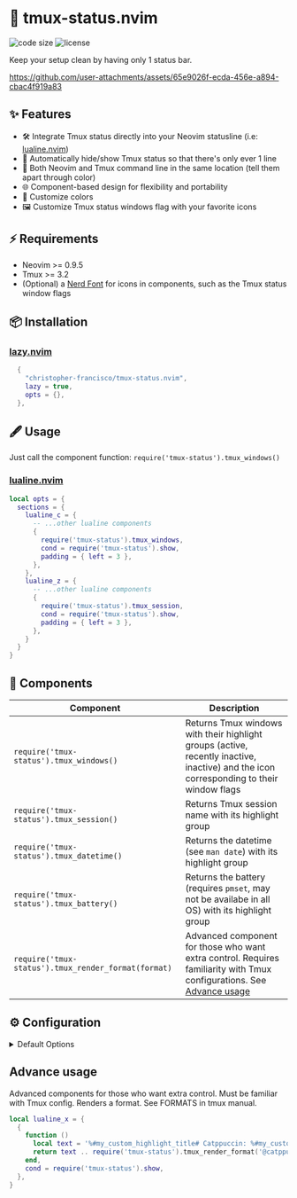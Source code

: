 # 💎 tmux-status.nvim

<!-- panvimdoc-ignore-start -->

![code size](https://img.shields.io/github/languages/code-size/christopher-francisco/tmux-status.nvim?style=flat-square)
![license](https://img.shields.io/github/license/christopher-francisco/tmux-status.nvim?style=flat-square)

<!-- panvimdoc-ignore-end -->

Keep your setup clean by having only 1 status bar.

https://github.com/user-attachments/assets/65e9026f-ecda-456e-a894-cbac4f919a83

## ✨ Features

* 🛠️ Integrate Tmux status directly into your Neovim statusline (i.e: [lualine.nvim](https://github.com/nvim-lualine/lualine.nvim))
* 👀 Automatically hide/show Tmux status so that there's only ever 1 line
* 📍 Both Neovim and Tmux command line in the same location (tell them apart through color)
* 🌐 Component-based design for flexibility and portability
* 🎨 Customize colors
* 🖼️ Customize Tmux status windows flag with your favorite icons

## ⚡️ Requirements

* Neovim >= 0.9.5
* Tmux >= 3.2
* (Optional) a [Nerd Font](https://www.nerdfonts.com/) for icons in components, such as the Tmux status window flags

## 📦 Installation

### [lazy.nvim](https://github.com/folke/lazy.nvim)

```lua
  {
    "christopher-francisco/tmux-status.nvim",
    lazy = true,
    opts = {},
  },
```

## 🖋️ Usage

Just call the component function: `require('tmux-status').tmux_windows()`

### [lualine.nvim](https://github.com/nvim-lualine/lualine.nvim)

```lua
local opts = {
  sections = {
    lualine_c = {
      -- ...other lualine components
      {
        require('tmux-status').tmux_windows,
        cond = require('tmux-status').show,
        padding = { left = 3 },
      },
    },
    lualine_z = {
      -- ...other lualine components
      {
        require('tmux-status').tmux_session,
        cond = require('tmux-status').show,
        padding = { left = 3 },
      },
    }
  }
}
```

## 🧩 Components

| Component                                           | Description                                                                                                                               |
| ---                                                 | ---                                                                                                                                       |
| `require('tmux-status').tmux_windows()`             | Returns Tmux windows with their highlight groups (active, recently inactive, inactive) and the icon corresponding to their window flags   |
| `require('tmux-status').tmux_session()`             | Returns Tmux session name with its highlight group                                                                                        |
| `require('tmux-status').tmux_datetime()`            | Returns the datetime (see `man date`) with its highlight group                                                                            |
| `require('tmux-status').tmux_battery()`             | Returns the battery (requires `pmset`, may not be availabe in all OS) with its highlight group                                            |
| `require('tmux-status').tmux_render_format(format)` | Advanced component for those who want extra control. Requires familiarity with Tmux configurations. See [Advance usage](#advance-usage)   |

## ⚙️  Configuration

<details><summary>Default Options</summary>

<!-- config:start -->

```lua
---@type TmuxStatusOptions
local defaults = {
  window = {
    separator = "  ",
    icon_zoom = "",
    icon_mark = "",
    icon_bell = "",
    icon_mute = "",
    icon_activity = "",
    text = "dir",
  },
  session = {
    icon = ""
  },
  datetime = {
    icon = "󱑍",
    format = "%a %d %b %k:%m",
  },
  battery = {
    icon = "󰂎",
  },
  colors = {
    window_active = "#e69875",
    window_inactive = "#859289",
    window_inactive_recent = "#3f5865",
    session = "#a7c080",
    datetime = "#7a8478",
    battery = "#7a8478",
  },
  force_show = false,        -- Force components to be shown regardless of Tmux status
  manage_tmux_status = true, -- Set to false if you do NOT want the plugin to turn Tmux status on/off
}
```

<!-- config:end -->

</details>

## Advance usage

Advanced components for those who want extra control. Must be familiar with Tmux config. Renders a format. See FORMATS in tmux manual.

```lua
local lualine_x = {
  {
    function ()
      local text = '%#my_custom_highlight_title# Catppuccin: %#my_custom_highlight_description#'
      return text .. require('tmux-status').tmux_render_format('@catppuccin_flavour')
    end,
    cond = require('tmux-status').show,
  },
}
```
